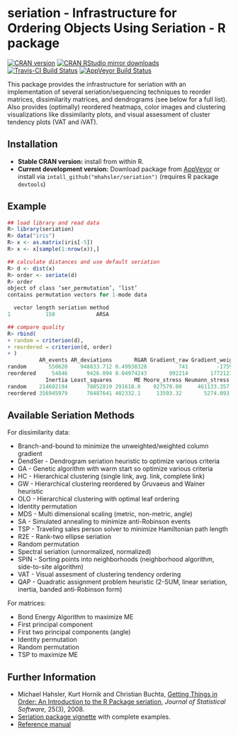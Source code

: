 # seriation - Infrastructure for Ordering Objects Using Seriation - R package

[![CRAN version](http://www.r-pkg.org/badges/version/seriation)](http://cran.r-project.org/web/packages/seriation/index.html)
[![CRAN RStudio mirror downloads](http://cranlogs.r-pkg.org/badges/seriation)](http://cran.r-project.org/web/packages/seriation/index.html)
[![Travis-CI Build Status](https://travis-ci.org/mhahsler/seriation.svg?branch=master)](https://travis-ci.org/mhahsler/seriation)
[![AppVeyor Build Status](https://ci.appveyor.com/api/projects/status/github/mhahsler/seriation?branch=master&svg=true)](https://ci.appveyor.com/project/mhahsler/seriation)

This package provides the infrastructure for seriation 
with an implementation of several
seriation/sequencing techniques to reorder matrices, dissimilarity
matrices, and dendrograms (see below for a full list). Also provides (optimally) reordered heatmaps, 
color images and clustering visualizations like dissimilarity plots, and
visual assessment of cluster tendency plots (VAT and iVAT).

## Installation

* __Stable CRAN version:__ install from within R.
* __Current development version:__ Download package from [AppVeyor](https://ci.appveyor.com/project/mhahsler/seriation/build/artifacts) or install via `intall_github("mhahsler/seriation")` (requires R package `devtools`) 

## Example

```R
## load library and read data
R> library(seriation)
R> data("iris")
R> x <- as.matrix(iris[-5])
R> x <- x[sample(1:nrow(x)),]

## calculate distances and use default seriation
R> d <- dist(x)
R> order <- seriate(d)
R> order
object of class ‘ser_permutation’, ‘list’
contains permutation vectors for 1-mode data

  vector length seriation method
1           150             ARSA

## compare quality
R> rbind(
+ random = criterion(d),
+ reordered = criterion(d, order)
+ )
          AR_events AR_deviations       RGAR Gradient_raw Gradient_weighted Path_length
random       550620    948833.712 0.49938328          741         -1759.954   392.77766
reordered     54846      9426.094 0.04974243       992214       1772123.418    83.95758
            Inertia Least_squares       ME Moore_stress Neumann_stress     2SUM      LS
random    214602194      78852819 291618.0    927570.00     461133.357 29954845 5669489
reordered 356945979      76487641 402332.1     13593.32       5274.093 17810802 4486900
```

## Available Seriation Methods
For dissimilarity data:

 *  Branch-and-bound to minimize the unweighted/weighted column gradient 
 *  DendSer - Dendrogram seriation heuristic to optimize various criteria
 *  GA - Genetic algorithm with warm start so optimize various criteria
 *  HC - Hierarchical clustering (single link, avg. link, complete link) 
 *  GW - Hierarchical clustering reordered by Gruvaeus and Wainer heuristic 
 *  OLO - Hierarchical clustering with optimal leaf ordering 
 *  Identity permutation 
 *  MDS - Multi dimensional scaling (metric, non-metric, angle) 
 *  SA - Simulated annealing to minimize anti-Robinson events  
 *  TSP - Traveling sales person solver to minimize Hamiltonian path length 
 *  R2E - Rank-two ellipse seriation 
 *  Random permutation
 *  Spectral seriation (unnormalized, normalized) 
 *  SPIN - Sorting points into neighborhoods (neighborhood algorithm, side-to-site algorithm) 
 *  VAT - Visual assesment of clustering tendency ordering 
 *  QAP - Quadratic assignment problem heuristic (2-SUM, linear seriation, inertia, banded anti-Robinson form)
  
For matrices:

 *  Bond Energy Algorithm to maximize ME 
 *  First principal component 
 *  First two principal components (angle) 
 *  Identity permutation 
 *  Random permutation 
 *  TSP to maximize ME 

## Further Information

* Michael Hahsler, Kurt Hornik and Christian Buchta, [Getting Things in Order: An Introduction to the R Package seriation,](http://dx.doi.org/10.18637/jss.v025.i03) _Journal of Statistical Software,_ 25(3), 2008.
* [Seriation package vignette](http://cran.r-project.org/web/packages/seriation/vignettes/seriation.pdf) with complete examples.
* [Reference manual](http://cran.r-project.org/web/packages/seriation/seriation.pdf)


